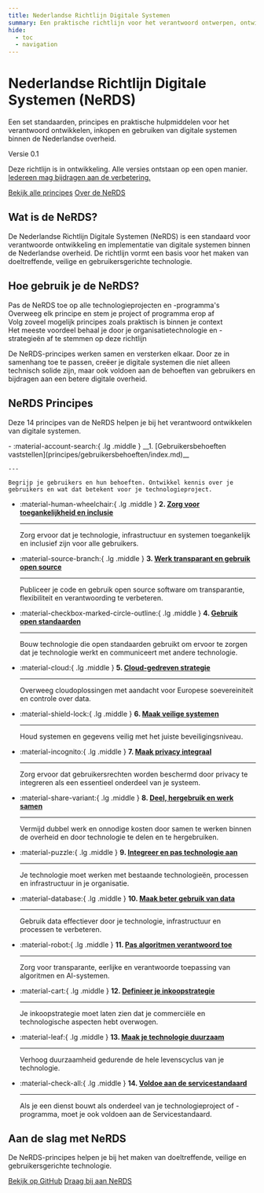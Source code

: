 ```yaml
---
title: Nederlandse Richtlijn Digitale Systemen
summary: Een praktische richtlijn voor het verantwoord ontwerpen, ontwikkelen en implementeren van digitale systemen binnen de Nederlandse overheid.
hide:
  - toc
  - navigation
---
```


<script>
// Landing page script
document.addEventListener('DOMContentLoaded', function() {
    // Initialize animations for landing page
    initLandingPage();
});

// Function to initialize landing page animations and interactive elements
function initLandingPage() {
    console.log("Landing page animations initialized");

    // Set animation order for principle cards
    const principleCards = document.querySelectorAll('.principle-card');
    principleCards.forEach((card, index) => {
        card.style.setProperty('--animation-order', index);
    });

    // Add smooth hover effects for all interactive elements
    const interactiveElements = document.querySelectorAll('.principle-card, .intro-card, .md-button, .version-badge');
    interactiveElements.forEach(el => {
        el.addEventListener('mouseenter', function() {
            this.style.transition = 'all 0.3s ease';
        });
    });

    // Add scroll animations
    const animatedElements = document.querySelectorAll('.hero-section, .intro-section, .principles-section, .cta-section');

    // Make all sections visible initially to fix any display issues
    animatedElements.forEach(el => {
        el.style.opacity = '1';
        el.style.transform = 'translateY(0)';
        el.classList.add('visible');
    });

    // Check if the IntersectionObserver API is available
    if ('IntersectionObserver' in window) {
        const observerOptions = {
            root: null,
            rootMargin: '0px',
            threshold: 0.1
        };

        const observer = new IntersectionObserver((entries) => {
            entries.forEach(entry => {
                if (entry.isIntersecting) {
                    entry.target.classList.add('visible');
                    observer.unobserve(entry.target);
                }
            });
        }, observerOptions);

        animatedElements.forEach(el => {
            observer.observe(el);
        });
    }
}
</script>

<div class="hero-section">
  <h1>Nederlandse Richtlijn Digitale Systemen <span class="nerds-acronym">(NeRDS)</span></h1>
  <p class="hero-subtitle">Een set standaarden, principes en praktische hulpmiddelen voor het verantwoord ontwikkelen, inkopen en gebruiken van digitale systemen binnen de Nederlandse overheid.</p>

  <div class="version-badge">
    <span class="version-label">Versie 0.1</span>
    <div class="hover-info">
      <p>Deze richtlijn is in ontwikkeling. Alle versies ontstaan op een open manier. <a href="Over-NeRDS/CONTRIBUTING/">Iedereen mag bijdragen aan de verbetering.</a></p>
    </div>
  </div>

  <div class="hero-cta">
    <a href="principes/" class="md-button md-button--primary">Bekijk alle principes</a>
    <a href="Over-NeRDS/" class="md-button md-button--secondary">Over de NeRDS</a>
  </div>
</div>

<div class="intro-section">
  <div class="intro-card">
    <h2>Wat is de NeRDS?</h2>
    <p>De Nederlandse Richtlijn Digitale Systemen (NeRDS) is een standaard voor verantwoorde ontwikkeling en implementatie van digitale systemen binnen de Nederlandse overheid. De richtlijn vormt een basis voor het maken van doeltreffende, veilige en gebruikersgerichte technologie.</p>
  </div>

  <div class="intro-card">
    <h2>Hoe gebruik je de NeRDS?</h2>
    <div class="feature-list">
      <div class="feature-item">Pas de NeRDS toe op alle technologieprojecten en -programma's</div>
      <div class="feature-item">Overweeg elk principe en stem je project of programma erop af</div>
      <div class="feature-item">Volg zoveel mogelijk principes zoals praktisch is binnen je context</div>
      <div class="feature-item">Het meeste voordeel behaal je door je organisatietechnologie en -strategieën af te stemmen op deze richtlijn</div>
    </div>
    <p>De NeRDS-principes werken samen en versterken elkaar. Door ze in samenhang toe te passen, creëer je digitale systemen die niet alleen technisch solide zijn, maar ook voldoen aan de behoeften van gebruikers en bijdragen aan een betere digitale overheid.</p>
  </div>
</div>

<div class="principles-section">
  <h2>NeRDS Principes</h2>
  <p class="principles-description">Deze 14 principes van de NeRDS helpen je bij het verantwoord ontwikkelen van digitale systemen.</p>
</div>

<div class="grid cards" markdown>
- :material-account-search:{ .lg .middle } __1. [Gebruikersbehoeften vaststellen](principes/gebruikersbehoeften/index.md)__

    ---

    Begrijp je gebruikers en hun behoeften. Ontwikkel kennis over je gebruikers en wat dat betekent voor je technologieproject.

- :material-human-wheelchair:{ .lg .middle } __2. [Zorg voor toegankelijkheid en inclusie](principes/toegankelijkheid/index.md)__

    ---

    Zorg ervoor dat je technologie, infrastructuur en systemen toegankelijk en inclusief zijn voor alle gebruikers.

- :material-source-branch:{ .lg .middle } __3. [Werk transparant en gebruik open source](principes/open-source/index.md)__

    ---

    Publiceer je code en gebruik open source software om transparantie, flexibiliteit en verantwoording te verbeteren.

- :material-checkbox-marked-circle-outline:{ .lg .middle } __4. [Gebruik open standaarden](principes/open-standaarden/index.md)__

    ---

    Bouw technologie die open standaarden gebruikt om ervoor te zorgen dat je technologie werkt en communiceert met andere technologie.

- :material-cloud:{ .lg .middle } __5. [Cloud-gedreven strategie](principes/cloud/index.md)__

    ---

    Overweeg cloudoplossingen met aandacht voor Europese soevereiniteit en controle over data.

- :material-shield-lock:{ .lg .middle } __6. [Maak veilige systemen](principes/veiligheid/index.md)__

    ---

    Houd systemen en gegevens veilig met het juiste beveiligingsniveau.

- :material-incognito:{ .lg .middle } __7. [Maak privacy integraal](principes/privacy/index.md)__

    ---

    Zorg ervoor dat gebruikersrechten worden beschermd door privacy te integreren als een essentieel onderdeel van je systeem.

- :material-share-variant:{ .lg .middle } __8. [Deel, hergebruik en werk samen](principes/samenwerking/index.md)__

    ---

    Vermijd dubbel werk en onnodige kosten door samen te werken binnen de overheid en door technologie te delen en te hergebruiken.

- :material-puzzle:{ .lg .middle } __9. [Integreer en pas technologie aan](principes/integratie/index.md)__

    ---

    Je technologie moet werken met bestaande technologieën, processen en infrastructuur in je organisatie.

- :material-database:{ .lg .middle } __10. [Maak beter gebruik van data](principes/data/index.md)__

    ---

    Gebruik data effectiever door je technologie, infrastructuur en processen te verbeteren.

- :material-robot:{ .lg .middle } __11. [Pas algoritmen verantwoord toe](principes/algoritmen/index.md)__

    ---

    Zorg voor transparante, eerlijke en verantwoorde toepassing van algoritmen en AI-systemen.

- :material-cart:{ .lg .middle } __12. [Definieer je inkoopstrategie](principes/inkoop/index.md)__

    ---

    Je inkoopstrategie moet laten zien dat je commerciële en technologische aspecten hebt overwogen.

- :material-leaf:{ .lg .middle } __13. [Maak je technologie duurzaam](principes/duurzaamheid/index.md)__

    ---

    Verhoog duurzaamheid gedurende de hele levenscyclus van je technologie.

- :material-check-all:{ .lg .middle } __14. [Voldoe aan de servicestandaard](principes/servicestandaard/index.md)__

    ---

    Als je een dienst bouwt als onderdeel van je technologieproject of -programma, moet je ook voldoen aan de Servicestandaard.

</div>

<div class="cta-section">
  <h2>Aan de slag met NeRDS</h2>
  <p>De NeRDS-principes helpen je bij het maken van doeltreffende, veilige en gebruikersgerichte technologie.</p>
  <div class="cta-buttons">
    <a href="https://github.com/MinBZK/NeRDS" class="md-button md-button--primary">Bekijk op GitHub</a>
    <a href="Over-NeRDS/CONTRIBUTING/" class="md-button md-button--secondary">Draag bij aan NeRDS</a>
  </div>
</div>
